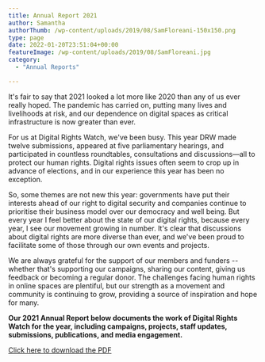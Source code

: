 ```yaml
---
title: Annual Report 2021
author: Samantha
authorThumb: /wp-content/uploads/2019/08/SamFloreani-150x150.png
type: page
date: 2022-01-20T23:51:04+00:00
featureImage: /wp-content/uploads/2019/08/SamFloreani.jpg
category:
  - "Annual Reports"

---
```

It's fair to say that 2021 looked a lot more like 2020 than any of us ever really hoped. The pandemic has carried on, putting many lives and livelihoods at risk, and our dependence on digital spaces as critical infrastructure is now greater than ever.

For us at Digital Rights Watch, we've been busy. This year DRW made twelve submissions, appeared at five parliamentary hearings, and participated in countless roundtables, consultations and discussions—all to protect our human rights. Digital rights issues often seem to crop up in advance of elections, and in our experience this year has been no exception.

So, some themes are not new this year: governments have put their interests ahead of our right to digital security and companies continue to prioritise their business model over our democracy and well being. But every year I feel better about the state of our digital rights, because every year, I see our movement growing in number. It's clear that discussions about digital rights are more diverse than ever, and we've been proud to facilitate some of those through our own events and projects.

We are always grateful for the support of our members and funders -- whether that's supporting our campaigns, sharing our content, giving us feedback or becoming a regular donor. The challenges facing human rights in online spaces are plentiful, but our strength as a movement and community is continuing to grow, providing a source of inspiration and hope for many.

**Our 2021 Annual Report below documents the work of Digital Rights Watch for the year, including campaigns, projects, staff updates, submissions, publications, and media engagement.**

[Click here to download the PDF](https://issuu.com/digitalrightswatch/docs/annual_report_2021)
